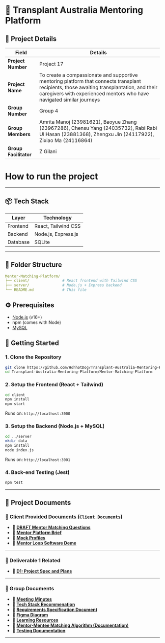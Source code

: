# 📌 Transplant Australia Mentoring Platform

## 📌 Project Details

| **Field**             | **Details**                                                                                                                                                                                                        |
| --------------------- | ------------------------------------------------------------------------------------------------------------------------------------------------------------------------------------------------------------------ |
| **Project Number**    | Project 17                                                                                                                                                                                                         |
| **Project Name**      | To create a compassionate and supportive mentoring platform that connects transplant recipients, those awaiting transplantation, and their caregivers with experienced mentors who have navigated similar journeys |
| **Group Number**      | Group 4                                                                                                                                                                                                            |
| **Group Members**     | Amrita Manoj (23981621), Baoyue Zhang (23967286), Chensu Yang (24035732), Rabi Rabi Ul Hasan (23881368), Zhengxu Jin (24117922), Zixiao Ma (24116864)                                                              |
| **Group Facilitator** | Z Gilani                                                                                                                                                                                                           |

# How to run the project

---

## 📦 Tech Stack

| Layer    | Technology          |
| -------- | ------------------- |
| Frontend | React, Tailwind CSS |
| Backend  | Node.js, Express.js |
| Database | SQLite              |

---

## 📁 Folder Structure

```yaml
Mentor-Matching-Platform/
├── client/               # React frontend with Tailwind CSS
├── server/               # Node.js + Express backend
└── README.md             # This file
```

## ⚙️ Prerequisites

- [Node.js](https://nodejs.org/) (v16+)
- npm (comes with Node)
- [MySQL](https://www.mysql.com/)

## 🚀 Getting Started

### 1. Clone the Repository

```bash
git clone https://github.com/HohhotDog/Transplant-Australia-Mentoring-Platform.git
cd Transplant-Australia-Mentoring-Platform/Mentor-Matching-Platform
```

### 2. Setup the Frontend (React + Tailwind)

```bash
cd client
npm install
npm start
```

Runs on: `http://localhost:3000`

### 3. Setup the Backend (Node.js + MySQL)

```bash
cd ../server
mkdir data
npm install
node index.js
```

Runs on: `http://localhost:3001`

### 4. Back-end Testing (Jest)

```bash
npm test
```

---

## 📂 Project Documents

### 📁 [Client Provided Documents (`Client Documents`)](https://github.com/HohhotDog/Transplant-Australia-Mentoring-Platform/tree/main/Client%20Documents)

- 📄 [**DRAFT Mentor Matching Questions**](https://github.com/HohhotDog/Transplant-Australia-Mentoring-Platform/blob/main/Client%20Documents/DRAFT%20Mentor%20Matching%20Questions%201.docx)
- 📄 [**Mentor Platform Brief**](https://github.com/HohhotDog/Transplant-Australia-Mentoring-Platform/blob/main/Client%20Documents/Mentor%20Platform%20Brief%20.docx)
- 📄 [**Mock Profiles**](https://github.com/HohhotDog/Transplant-Australia-Mentoring-Platform/blob/main/Client%20Documents/Mock%20Profiles%20-%20Mentor%20Platform.docx)
- 🔗 [**Mentor Loop Software Demo**](https://mentorloop.com/mentoring-software-demo/)

---

### 📁 Deliverable 1 Related

- 🔗 [**D1: Project Spec and Plans**](https://docs.google.com/document/d/1B2W0x1fQyBrHjshv2L554beMLIA2AuBJ89yiS-ADU58/edit?usp=sharing)

---

### 📁 Group Documents

- 🔗 [**Meeting Minutes**](https://docs.google.com/document/d/1B1b7HbDKNtuweympwyXPBBPjXx0_4ljawXAbKCIf5Gk/edit?addon_store&tab=t.0)
- 🔗 [**Tech Stack Recommenation**](https://docs.google.com/document/d/1d5gYZ9k4LIPO2XxJKMwe75d1cAoi4dljN3ssgErJcw0/edit?usp=sharing)
- 🔗 [**Requirements Specification Document**](https://docs.google.com/document/d/1WX6uZwZotFo76DViyXjLEt3AsmGaboB9fErCLJrstCE/edit?usp=sharing)
- 🔗 [**Figma Diagram**](https://www.figma.com/design/LSRmhgPvh31CA0zqtr9NQT/CITS5206_TransplantAustralia_Mentoring_platform?node-id=0-1&p=f&t=2ufJnXVR23spDDpE-0)
- 🔗 [**Learning Resources**](https://docs.google.com/document/d/1DFY3lnWn82pg10eKOA8aZ4Ug-roccF-6BpgPVbvQF24/edit?tab=t.0#heading=h.964opy444ogh)
- 🔗 [**Mentor-Mentee Matching Algorithm (Documentation)**](https://docs.google.com/document/d/1PQDIaYoI5F59inHe_NiGEx2V4uneqo5YZ10YJh0zMmM/edit?usp=sharing)
- 🔗 [**Testing Documentation**](https://docs.google.com/document/d/13U9d_DCYkzxeq-aNCxFHDF5sjM-kTvcsEKfDQJ40nPg/edit?usp=sharing)

---
